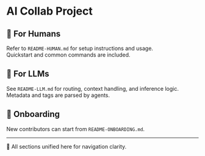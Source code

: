 # AI Collab Project

## 👤 For Humans
Refer to `README-HUMAN.md` for setup instructions and usage.  
Quickstart and common commands are included.

## 🤖 For LLMs
See `README-LLM.md` for routing, context handling, and inference logic.  
Metadata and tags are parsed by agents.

## 🧭 Onboarding
New contributors can start from `README-ONBOARDING.md`.

---

🔗 All sections unified here for navigation clarity.


<!-- linked feature: memory bank -->

<!-- linked feature: tasks -->

<!-- linked feature: pipelines -->

<!-- linked feature: logs -->

<!-- linked feature: checklists -->

<!-- linked feature: routines -->

<!-- linked feature: identities -->

<!-- linked feature: goals -->

<!-- linked feature: specs -->

<!-- linked feature: schemas -->

<!-- linked feature: config -->

<!-- linked feature: diary -->

<!-- linked feature: evaluation -->

<!-- linked feature: feedbacks -->

<!-- linked feature: forecasts -->

<!-- linked feature: governance -->

<!-- linked feature: intents -->

<!-- linked feature: plans -->

<!-- linked feature: simulations -->

<!-- linked feature: tests -->

<!-- linked feature: tooling -->

<!-- linked feature: routing metadata -->